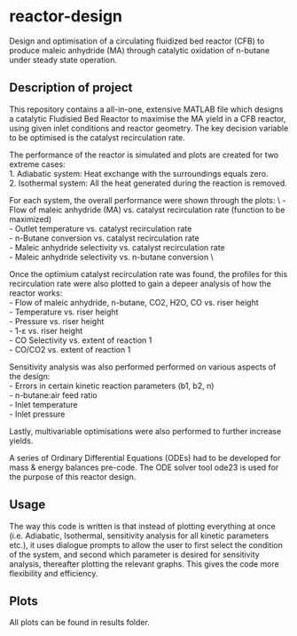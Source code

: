 # reactor-design 

Design and optimisation of a circulating fluidized bed reactor (CFB) to produce maleic anhydride (MA) through catalytic oxidation of n-butane under steady state operation. 

## Description of project
This repository contains a all-in-one, extensive MATLAB file which designs a catalytic Fludisied Bed Reactor to maximise the MA yield in a CFB reactor, using given inlet conditions and reactor geometry. The key decision variable to be optimised is the catalyst recirculation rate. 

The performance of the reactor is simulated and plots are created for two extreme cases:\
    1. Adiabatic system: Heat exchange with the surroundings equals zero. \
    2. Isothermal system: All the heat generated during the reaction is removed.

For each system, the overall performance were shown through the plots: \ 
    - Flow of maleic anhydride (MA) vs. catalyst recirculation rate (function to be maximized)\
    - Outlet temperature vs. catalyst recirculation rate \
    - n-Butane conversion vs. catalyst recirculation rate \
    - Maleic anhydride selectivity vs. catalyst recirculation rate \
    - Maleic anhydride selectivity vs. n-butane conversion \

Once the optimium catalyst recirculation rate was found, the profiles for this recirculation rate were also plotted to gain a depeer analysis of how the reactor works: \
    - Flow of maleic anhydride, n-butane, CO2, H2O, CO vs. riser height \
    - Temperature vs. riser height \
    - Pressure vs. riser height\
    - 1-ɛ vs. riser height \
    - CO Selectivity vs. extent of reaction 1\
    - CO/CO2 vs. extent of reaction 1 

Sensitivity analysis was also performed performed on various aspects of the design: \
    - Errors in certain kinetic reaction parameters (b1, b2, n)\
    - n-butane:air feed ratio\
    - Inlet temperature\
    - Inlet pressure 

Lastly, multivariable optimisations were also performed to further increase yields.

A series of Ordinary Differential Equations (ODEs) had to be developed for mass & energy balances pre-code. The ODE solver tool ode23 is used for the purpose of this reactor design.

## Usage 
The way this code is written is that instead of plotting everything at once (i.e. Adiabatic, Isothermal, sensitivity analysis for all kinetic parameters etc.), it uses dialogue prompts to allow the user to first select the condition of the system, and second which parameter is desired for sensitivity analysis, thereafter plotting the relevant graphs. This gives the code more flexibility and efficiency. 

## Plots
All plots can be found in results folder.
